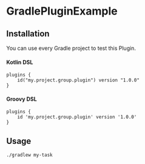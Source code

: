 # GradlePluginExample

## Installation

You can use every Gradle project to test this Plugin.


#### Kotlin DSL

```
plugins {
    id("my.project.group.plugin") version "1.0.0"
}
```

#### Groovy DSL

```
plugins {
    id 'my.project.group.plugin' version '1.0.0'
}
```

## Usage

```
./gradlew my-task
```